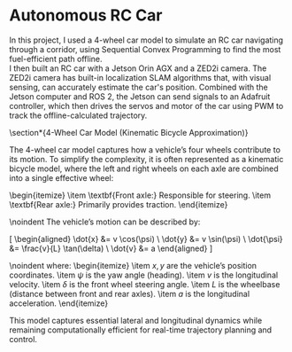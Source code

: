 

# Autonomous RC Car

In this project, I used a 4-wheel car model to simulate an RC car navigating through a corridor, using Sequential Convex Programming to find the most fuel-efficient path offline.  
I then built an RC car with a Jetson Orin AGX and a ZED2i camera. The ZED2i camera has built-in localization SLAM algorithms that, with visual sensing, can accurately estimate the car's position. 
Combined with the Jetson computer and ROS 2, the Jetson can send signals to an Adafruit controller, which then drives the servos and motor of the car using PWM to track the offline-calculated trajectory.


\section*{4-Wheel Car Model (Kinematic Bicycle Approximation)}

The 4-wheel car model captures how a vehicle’s four wheels contribute to its motion. To simplify the complexity, it is often represented as a kinematic bicycle model, where the left and right wheels on each axle are combined into a single effective wheel:

\begin{itemize}
  \item \textbf{Front axle:} Responsible for steering.
  \item \textbf{Rear axle:} Primarily provides traction.
\end{itemize}

\noindent
The vehicle’s motion can be described by:

\[
\begin{aligned}
\dot{x} &= v \cos(\psi) \\
\dot{y} &= v \sin(\psi) \\
\dot{\psi} &= \frac{v}{L} \tan(\delta) \\
\dot{v} &= a
\end{aligned}
\]

\noindent
where:
\begin{itemize}
  \item $x, y$ are the vehicle’s position coordinates.
  \item $\psi$ is the yaw angle (heading).
  \item $v$ is the longitudinal velocity.
  \item $\delta$ is the front wheel steering angle.
  \item $L$ is the wheelbase (distance between front and rear axles).
  \item $a$ is the longitudinal acceleration.
\end{itemize}

This model captures essential lateral and longitudinal dynamics while remaining computationally efficient for real-time trajectory planning and control.

